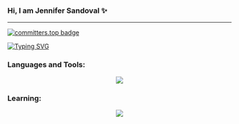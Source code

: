 ### Hi, I am Jennifer Sandoval ✨
<hr>

[![committers.top badge](https://user-badge.committers.top/guatemala_private/JennsiS.svg)](https://user-badge.committers.top/guatemala_private/JennsiS)

[![Typing SVG](https://readme-typing-svg.herokuapp.com?font=Fire+code&pause=1000&color=F7093F&width=435&lines=Bioinformatics+engineer+;Full+Stack+web+developer)](https://git.io/typing-svg)


### Languages and Tools:
<p align="center">
  <a href="https://skillicons.dev">
    <img src="https://skillicons.dev/icons?i=js,html,css,sass,vue,ts,react,bootstrap,azure,aws,bash,linux,postgres,postman,sqlite,py,r,rails,ruby,nodejs,nextjs,docker,md,git,github" />
  </a>
</p>

### Learning:
<p align="center">
  <a href="https://skillicons.dev">
    <img src="https://skillicons.dev/icons?i=tensorflow,express,flutter,dart,firebase,flask" />
  </a>
</p>

<!--
<a href="https://www.python.org" target="_blank"><img align="left" alt="Python" height ="42px" src="https://raw.githubusercontent.com/rahul-jha98/github_readme_icons/main/language_and_tools/square/python/python.svg"></a>
<a href="https://nodejs.org" target="_blank"><img align="left" alt="Node.js" height ="42px" src="https://raw.githubusercontent.com/rahul-jha98/github_readme_icons/main/language_and_tools/square/node/node.svg"></a>
<a href="https://www.r-project.org/" target="_blank"><img align="left" alt="R" height ="42px" src="https://raw.githubusercontent.com/jmnote/z-icons/master/svg/r.svg"></a>
<a href="https://www.ruby-lang.org/es/" target="_blank"><img align="left" alt="Ruby" height ="42px" src="https://raw.githubusercontent.com/jmnote/z-icons/master/svg/ruby.svg"></a>
<a href="https://www.javascript.com/" target="_blank"><img align="left" alt="Javascript" height ="42px" src="https://raw.githubusercontent.com/jmnote/z-icons/master/svg/javascript.svg"></a>  
<br/> 
-->



